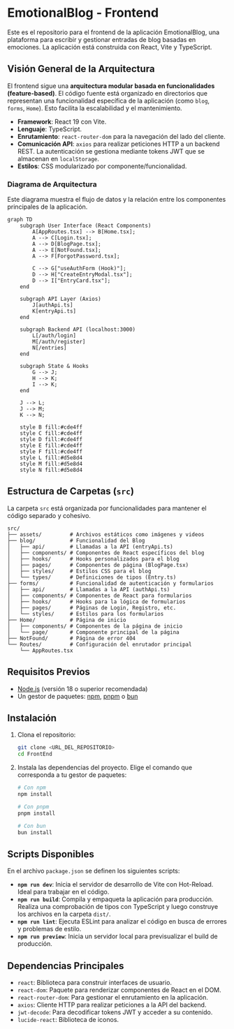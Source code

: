 # EmotionalBlog - Frontend

Este es el repositorio para el frontend de la aplicación EmotionalBlog, una plataforma para escribir y gestionar entradas de blog basadas en emociones. La aplicación está construida con React, Vite y TypeScript.

## Visión General de la Arquitectura

El frontend sigue una **arquitectura modular basada en funcionalidades (feature-based)**. El código fuente está organizado en directorios que representan una funcionalidad específica de la aplicación (como `blog`, `forms`, `Home`). Esto facilita la escalabilidad y el mantenimiento.

- **Framework**: React 19 con Vite.
- **Lenguaje**: TypeScript.
- **Enrutamiento**: `react-router-dom` para la navegación del lado del cliente.
- **Comunicación API**: `axios` para realizar peticiones HTTP a un backend REST. La autenticación se gestiona mediante tokens JWT que se almacenan en `localStorage`.
- **Estilos**: CSS modularizado por componente/funcionalidad.

### Diagrama de Arquitectura

Este diagrama muestra el flujo de datos y la relación entre los componentes principales de la aplicación.

```mermaid
graph TD
    subgraph User Interface (React Components)
        A[AppRoutes.tsx] --> B[Home.tsx];
        A --> C[Login.tsx];
        A --> D[BlogPage.tsx];
        A --> E[NotFound.tsx];
        A --> F[ForgotPassword.tsx];

        C --> G["useAuthForm (Hook)"];
        D --> H["CreateEntryModal.tsx"];
        D --> I["EntryCard.tsx"];
    end

    subgraph API Layer (Axios)
        J[authApi.ts]
        K[entryApi.ts]
    end

    subgraph Backend API (localhost:3000)
        L[/auth/login]
        M[/auth/register]
        N[/entries]
    end

    subgraph State & Hooks
        G --> J;
        H --> K;
        I --> K;
    end

    J --> L;
    J --> M;
    K --> N;

    style B fill:#cde4ff
    style C fill:#cde4ff
    style D fill:#cde4ff
    style E fill:#cde4ff
    style F fill:#cde4ff
    style L fill:#d5e8d4
    style M fill:#d5e8d4
    style N fill:#d5e8d4
```

## Estructura de Carpetas (`src`)

La carpeta `src` está organizada por funcionalidades para mantener el código separado y cohesivo.

```
src/
├── assets/         # Archivos estáticos como imágenes y videos
├── blog/           # Funcionalidad del Blog
│   ├── api/        # Llamadas a la API (entryApi.ts)
│   ├── components/ # Componentes de React específicos del blog
│   ├── hooks/      # Hooks personalizados para el blog
│   ├── pages/      # Componentes de página (BlogPage.tsx)
│   ├── styles/     # Estilos CSS para el blog
│   └── types/      # Definiciones de tipos (Entry.ts)
├── forms/          # Funcionalidad de autenticación y formularios
│   ├── api/        # Llamadas a la API (authApi.ts)
│   ├── components/ # Componentes de React para formularios
│   ├── hooks/      # Hooks para la lógica de formularios
│   ├── pages/      # Páginas de Login, Registro, etc.
│   └── styles/     # Estilos para los formularios
├── Home/           # Página de inicio
│   ├── components/ # Componentes de la página de inicio
│   └── page/       # Componente principal de la página
├── NotFound/       # Página de error 404
└── Routes/         # Configuración del enrutador principal
    └── AppRoutes.tsx
```

## Requisitos Previos

- [Node.js](https://nodejs.org/) (versión 18 o superior recomendada)
- Un gestor de paquetes: [npm](https://www.npmjs.com/), [pnpm](https://pnpm.io/) o [bun](https://bun.sh/)

## Instalación

1.  Clona el repositorio:
    ```bash
    git clone <URL_DEL_REPOSITORIO>
    cd FrontEnd
    ```

2.  Instala las dependencias del proyecto. Elige el comando que corresponda a tu gestor de paquetes:
    ```bash
    # Con npm
    npm install

    # Con pnpm
    pnpm install

    # Con bun
    bun install
    ```

## Scripts Disponibles

En el archivo `package.json` se definen los siguientes scripts:

-   **`npm run dev`**: Inicia el servidor de desarrollo de Vite con Hot-Reload. Ideal para trabajar en el código.
-   **`npm run build`**: Compila y empaqueta la aplicación para producción. Realiza una comprobación de tipos con TypeScript y luego construye los archivos en la carpeta `dist/`.
-   **`npm run lint`**: Ejecuta ESLint para analizar el código en busca de errores y problemas de estilo.
-   **`npm run preview`**: Inicia un servidor local para previsualizar el build de producción.

## Dependencias Principales

-   `react`: Biblioteca para construir interfaces de usuario.
-   `react-dom`: Paquete para renderizar componentes de React en el DOM.
-   `react-router-dom`: Para gestionar el enrutamiento en la aplicación.
-   `axios`: Cliente HTTP para realizar peticiones a la API del backend.
-   `jwt-decode`: Para decodificar tokens JWT y acceder a su contenido.
-   `lucide-react`: Biblioteca de iconos.

